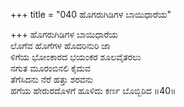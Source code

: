 +++
title = "040 ಹೊಗರುಗಿಡಿಗಳ ಬಾಯಿಧಾರೆಯ"

+++
ಹೊಗರುಗಿಡಿಗಳ ಬಾಯಿಧಾರೆಯ  
ಲೊಗೆವ ಹೊಗೆಗಳ ಹೊದರಿನುರಿ ಜಾ  
ಳಿಗೆಯ ಭೋಂಕಾರದ ಭಯಂಕರ ಶೂಲವೈತರಲು  
ನಗುತ ಮೂರಂಬಿನಲಿ ಕೈದುವ  
ತೆಗೆಸಿದನು ನೆರೆ ಹತ್ತು ಶರವನು  
ಹಗೆಯ ಹೇರುರದೊಳಗೆ ಹೂಳಿದು ಕರ್ಣ ಬೊಬ್ಬಿರಿದ   ॥40॥